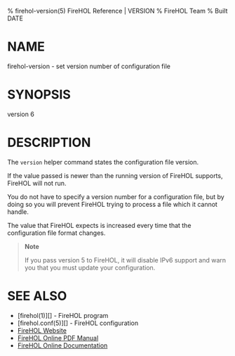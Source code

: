 % firehol-version(5) FireHOL Reference | VERSION
% FireHOL Team
% Built DATE

# NAME

firehol-version - set version number of configuration file

<!--
contents-table:helper:version:keyword-firehol-version:N:*all forbidden*:Specify a version number for the configuration file.
  -->

# SYNOPSIS

version 6

# DESCRIPTION

The `version` helper command states the configuration file version.

If the value passed is newer than the running version of FireHOL
supports, FireHOL will not run.

You do not have to specify a version number for a configuration file,
but by doing so you will prevent FireHOL trying to process a file which
it cannot handle.

The value that FireHOL expects is increased every time that the
configuration file format changes.

> **Note**
>
> If you pass version 5 to FireHOL, it will disable IPv6 support and
> warn you that you must update your configuration.

# SEE ALSO

* [firehol(1)][] - FireHOL program
* [firehol.conf(5)][] - FireHOL configuration
* [FireHOL Website](http://firehol.org/)
* [FireHOL Online PDF Manual](http://firehol.org/firehol-manual.pdf)
* [FireHOL Online Documentation](http://firehol.org/documentation/)
